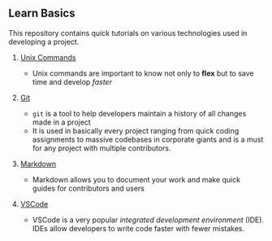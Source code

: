 ## Learn Basics
This repository contains quick tutorials on various technologies used in developing a project.

1. [Unix Commands](https://github.com/projectulterior/learn-basics/blob/master/unix.md)
    - Unix commands are important to know not only to **flex** but to save time and develop *faster* 

2. [Git](https://github.com/projectulterior/learn-basics/blob/master/git.md)
    - `git` is a tool to help developers maintain a history of all changes made in a project
    - It is used in basically every project ranging from quick coding assignments to massive codebases in corporate giants and is a must for any project with multiple contributors.

3. [Markdown](https://github.com/projectulterior/learn-basics/blob/master/markdown.md) 
    - Markdown allows you to document your work and make quick guides for contributors and users

4. [VSCode](https://github.com/projectulterior/learn-basics/blob/master/vscode.md)
    - VSCode is a very popular *integrated development environment* (IDE). IDEs allow developers to write code faster with fewer mistakes.